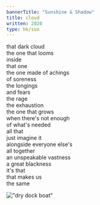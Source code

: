 ```yaml
---
bannerTitle: "Sunshine & Shadow" 
title: cloud 
written: 2020
type: hk/sun
---
```


that dark cloud  
the one that looms  
inside  
that one  
the one made of achings  
of soreness  
the longings  
and fears  
the rage  
the exhaustion  
the one that grows  
when there's not enough  
of what's needed  
all that  
just imagine it  
alongside everyone else's  
all together  
an unspeakable vastness  
a great blackness  
it's that  
that makes us  
the same

!["dry dock boat"](/images/faves/portisheadDryBoat.jpg "dry dock boat")
